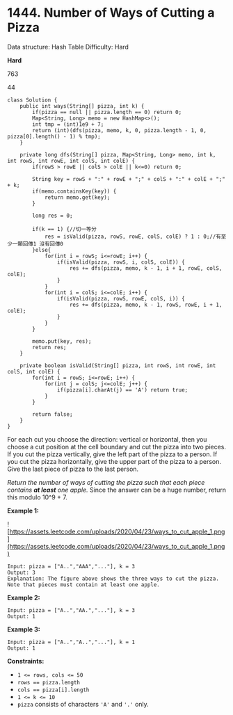 # 1444. Number of Ways of Cutting a Pizza

Data structure: Hash Table
Difficulty: Hard

**Hard**

763

44

```
class Solution {
    public int ways(String[] pizza, int k) {
        if(pizza == null || pizza.length == 0) return 0;
        Map<String, Long> memo = new HashMap<>();
        int tmp = (int)1e9 + 7;
        return (int)(dfs(pizza, memo, k, 0, pizza.length - 1, 0, pizza[0].length() - 1) % tmp);
    }
    
    private long dfs(String[] pizza, Map<String, Long> memo, int k, int rowS, int rowE, int colS, int colE) {
        if(rowS > rowE || colS > colE || k<=0) return 0;
        
        String key = rowS + ":" + rowE + ";" + colS + ":" + colE + ";" + k;
        if(memo.containsKey(key)) {
            return memo.get(key);
        }
        
        long res = 0;

        if(k == 1) {//切一等分
            res = isValid(pizza, rowS, rowE, colS, colE) ? 1 : 0;//有至少一顆回傳1 沒有回傳0
        }else{
            for(int i = rowS; i<=rowE; i++) {
                if(isValid(pizza, rowS, i, colS, colE)) {
                    res += dfs(pizza, memo, k - 1, i + 1, rowE, colS, colE);
                }
            }
            for(int i = colS; i<=colE; i++) {
                if(isValid(pizza, rowS, rowE, colS, i)) {
                    res += dfs(pizza, memo, k - 1, rowS, rowE, i + 1, colE);
                }
            }
        }
        
        memo.put(key, res);
        return res;
    }
    
    private boolean isValid(String[] pizza, int rowS, int rowE, int colS, int colE) {
        for(int i = rowS; i<=rowE; i++) {
            for(int j = colS; j<=colE; j++) {
                if(pizza[i].charAt(j) == 'A') return true;
            }
        }
        
        return false;
    }
}
```

For each cut you choose the direction: vertical or horizontal, then you choose a cut position at the cell boundary and cut the pizza into two pieces. If you cut the pizza vertically, give the left part of the pizza to a person. If you cut the pizza horizontally, give the upper part of the pizza to a person. Give the last piece of pizza to the last person.

*Return the number of ways of cutting the pizza such that each piece contains **at least** one apple.* Since the answer can be a huge number, return this modulo 10^9 + 7.

**Example 1:**

![https://assets.leetcode.com/uploads/2020/04/23/ways_to_cut_apple_1.png](https://assets.leetcode.com/uploads/2020/04/23/ways_to_cut_apple_1.png)

```
Input: pizza = ["A..","AAA","..."], k = 3
Output: 3
Explanation: The figure above shows the three ways to cut the pizza. Note that pieces must contain at least one apple.

```

**Example 2:**

```
Input: pizza = ["A..","AA.","..."], k = 3
Output: 1

```

**Example 3:**

```
Input: pizza = ["A..","A..","..."], k = 1
Output: 1

```

**Constraints:**

- `1 <= rows, cols <= 50`
- `rows == pizza.length`
- `cols == pizza[i].length`
- `1 <= k <= 10`
- `pizza` consists of characters `'A'` and `'.'` only.